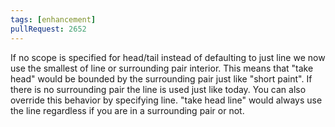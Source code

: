 ```yaml
---
tags: [enhancement]
pullRequest: 2652
---
```


If no scope is specified for head/tail instead of defaulting to just line we now use the smallest of line or surrounding pair interior. This means that "take head" would be bounded by the surrounding pair just like "short paint". If there is no surrounding pair the line is used just like today. You can also override this behavior by specifying line. "take head line" would always use the line regardless if you are in a surrounding pair or not.
